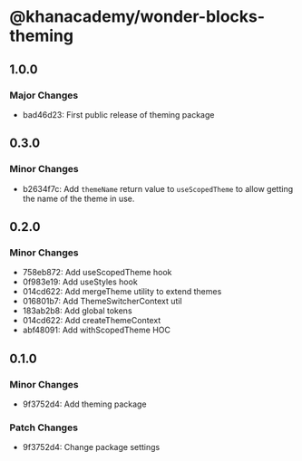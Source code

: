 # @khanacademy/wonder-blocks-theming

## 1.0.0

### Major Changes

-   bad46d23: First public release of theming package

## 0.3.0

### Minor Changes

-   b2634f7c: Add `themeName` return value to `useScopedTheme` to allow getting the name of the theme in use.

## 0.2.0

### Minor Changes

-   758eb872: Add useScopedTheme hook
-   0f983e19: Add useStyles hook
-   014cd622: Add mergeTheme utility to extend themes
-   016801b7: Add ThemeSwitcherContext util
-   183ab2b8: Add global tokens
-   014cd622: Add createThemeContext
-   abf48091: Add withScopedTheme HOC

## 0.1.0

### Minor Changes

-   9f3752d4: Add theming package

### Patch Changes

-   9f3752d4: Change package settings
